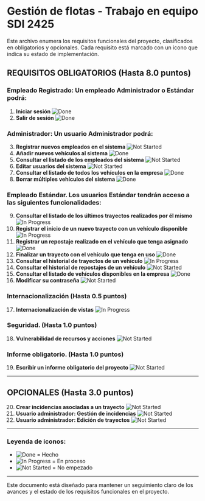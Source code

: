 # Gestión de flotas - Trabajo en equipo SDI 2425

Este archivo enumera los requisitos funcionales del proyecto, clasificados en obligatorios y opcionales. Cada requisito está marcado con un icono que indica su estado de implementación.

## REQUISITOS OBLIGATORIOS (Hasta 8.0 puntos)

### Empleado Registrado: Un empleado Administrador o Estándar podrá:
1. **Iniciar sesión** ![Done](https://img.shields.io/badge/Estado-Hecho-green)
2. **Salir de sesión** ![Done](https://img.shields.io/badge/Estado-Hecho-green)

### Administrador: Un usuario Administrador podrá:
3. **Registrar nuevos empleados en el sistema** ![Not Started](https://img.shields.io/badge/Estado-No%20empezado-red)
4. **Añadir nuevos vehículos al sistema** ![Done](https://img.shields.io/badge/Estado-Hecho-green)
5. **Consultar el listado de los empleados del sistema** ![Not Started](https://img.shields.io/badge/Estado-No%20empezado-red)
6. **Editar usuarios del sistema** ![Not Started](https://img.shields.io/badge/Estado-No%20empezado-red)
7. **Consultar el listado de todos los vehículos en la empresa** ![Done](https://img.shields.io/badge/Estado-Hecho-green)
8. **Borrar múltiples vehículos del sistema** ![Done](https://img.shields.io/badge/Estado-Hecho-green)

### Empleado Estándar. Los usuarios Estándar tendrán acceso a las siguientes funcionalidades:
9. **Consultar el listado de los últimos trayectos realizados por él mismo** ![In Progress](https://img.shields.io/badge/Estado-En%20proceso-yellow)
10. **Registrar el inicio de un nuevo trayecto con un vehículo disponible** ![In Progress](https://img.shields.io/badge/Estado-En%20proceso-yellow)
11. **Registrar un repostaje realizado en el vehículo que tenga asignado** ![Done](https://img.shields.io/badge/Estado-Hecho-green)
12. **Finalizar un trayecto con el vehículo que tenga en uso** ![Done](https://img.shields.io/badge/Estado-Hecho-green)
13. **Consultar el historial de trayectos de un vehículo** ![In Progress](https://img.shields.io/badge/Estado-En%20proceso-yellow)
14. **Consultar el historial de repostajes de un vehículo** ![Not Started](https://img.shields.io/badge/Estado-No%20empezado-red)
15. **Consultar el listado de vehículos disponibles en la empresa** ![Done](https://img.shields.io/badge/Estado-Hecho-green)
16. **Modificar su contraseña** ![Not Started](https://img.shields.io/badge/Estado-No%20empezado-red)

### Internacionalización (Hasta 0.5 puntos)
17. **Internacionalización de vistas** ![In Progress](https://img.shields.io/badge/Estado-En%20proceso-yellow)

### Seguridad. (Hasta 1.0 puntos)
18. **Vulnerabilidad de recursos y acciones** ![Not Started](https://img.shields.io/badge/Estado-No%20empezado-red)

### Informe obligatorio. (Hasta 1.0 puntos)
19. **Escribir un informe obligatorio del proyecto** ![Not Started](https://img.shields.io/badge/Estado-No%20empezado-red)

---

## OPCIONALES (Hasta 3.0 puntos)

20. **Crear incidencias asociadas a un trayecto** ![Not Started](https://img.shields.io/badge/Estado-No%20empezado-red)
21. **Usuario administrador: Gestión de incidencias** ![Not Started](https://img.shields.io/badge/Estado-No%20empezado-red)
22. **Usuario administrador: Edición de trayectos** ![Not Started](https://img.shields.io/badge/Estado-No%20empezado-red)

---

### Leyenda de iconos:
- ![Done](https://img.shields.io/badge/Estado-Hecho-green) = Hecho
- ![In Progress](https://img.shields.io/badge/Estado-En%20proceso-yellow) = En proceso
- ![Not Started](https://img.shields.io/badge/Estado-No%20empezado-red) = No empezado

---

Este documento está diseñado para mantener un seguimiento claro de los avances y el estado de los requisitos funcionales en el proyecto.
